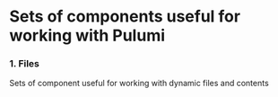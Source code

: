 # Sets of components useful for working with Pulumi

### 1. Files
Sets of component useful for working with dynamic files and contents

